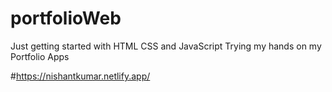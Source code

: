 # portfolioWeb
Just getting started with HTML CSS and JavaScript
Trying my hands on my Portfolio Apps

#https://nishantkumar.netlify.app/
